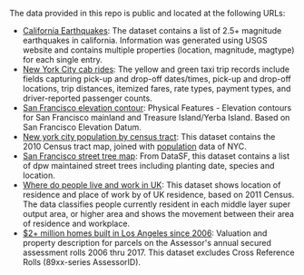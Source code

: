 The data provided in this repo is public and located at the following URLs:
- [California Earthquakes](https://earthquake.usgs.gov/data/data.php): The dataset contains a list of 2.5+ magnitude earthquakes in california. Information was generated using USGS website and contains multiple properties (location, magnitude, magtype) for each single entry.
- [New York City cab rides](http://www.nyc.gov/html/tlc/html/about/trip_record_data.shtml): The yellow and green taxi trip records include fields capturing pick-up and drop-off dates/times, pick-up and drop-off locations, trip distances, itemized fares, rate types, payment types, and driver-reported passenger counts.
- [San Francisco elevation contour](https://data.sfgov.org/Energy-and-Environment/Elevation-Contours/rnbg-2qxw/data): Physical Features - Elevation contours for San Francisco mainland and Treasure Island/Yerba Island. Based on San Francisco Elevation Datum.
- [New york city population by census tract](https://data.cityofnewyork.us/City-Government/2010-Census-Tracts/fxpq-c8ku/data): This dataset contains the 2010 Census tract map, joined with [population](https://data.cityofnewyork.us/City-Government/New-York-City-Population-By-Census-Tracts/37cg-gxjd) data of NYC.
- [San Francisco street tree map](https://data.sfgov.org/City-Infrastructure/Street-Tree-List/tkzw-k3nq/data): From DataSF, this dataset contains a list of dpw maintained street trees including planting date, species and location.
- [Where do people live and work in UK](https://www.nomisweb.co.uk/query/construct/submit.asp?forward=yes&menuopt=201&subcomp=): This dataset shows location of residence and place of work by of UK residence, based on 2011 Census. The data classifies people currently resident in each middle layer super output area, or higher area and shows the movement between their area of residence and workplace.
- [$2+ million homes built in Los Angeles since 2006](https://data.lacounty.gov/Parcel-/Assessor-Parcels-Data-2006-thru-2017/9trm-uz8i): Valuation and property description for parcels on the Assessor's annual secured assessment rolls 2006 thru 2017. This dataset excludes Cross Reference Rolls (89xx-series AssessorID).
